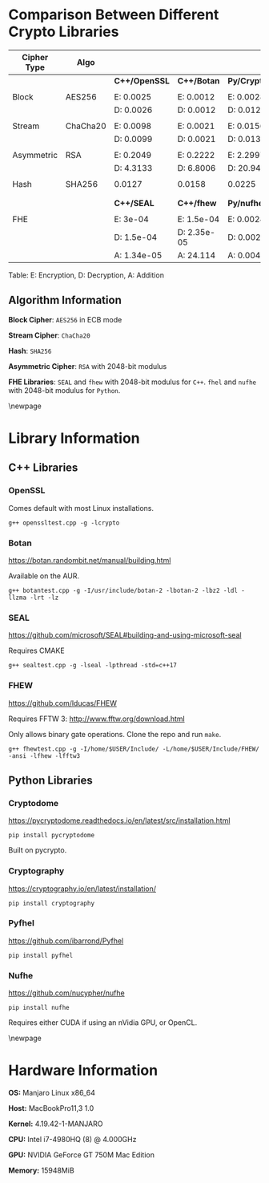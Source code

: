 # Comparison Between Different Crypto Libraries

|**Cipher Type**	|**Algo**				|	  						||||
|---------------|-------------------|---------------|-----------|-------------------|---------------|
|				|					|**C++/OpenSSL**|**C++/Botan**	|**Py/Cryptodome**		|**Py/Cryptography**|
|				|					|				|		  	|					|				|
|Block			|AES256				|E: 0.0025	    |E: 0.0012	|E: 0.0028			|E: 0.0110		|
|				|					|D: 0.0026	    |D: 0.0012 	|D: 0.0129			|D: 0.0030		|
|				|					|			    |		    |					|				|
|Stream			|ChaCha20			|E: 0.0098	    |E: 0.0021	|E: 0.0156			|E: 0.0061|
|				|					|D: 0.0099	    |D: 0.0021 	|D: 0.0130 			|D: 0.0031|
|				|					|			    |		    |					|				|
|Asymmetric		|RSA				|E: 0.2049  	|E: 0.2222	|E: 2.2997			|E: 0.1510|
|				|					|D: 4.3133	    |D: 6.8006 	|D: 20.9465			|D: 8.1566|
|				|					|				|		  	|					|				|
|Hash 			|SHA256				|0.0127			|0.0158		|0.0225				|0.0112		|
|				|					|				|		  	|					|				|
|||||||
|				|					|**C++/SEAL**		|**C++/fhew**	|**Py/nufhe**		|**Py/fhel** 		|
|||||||
|FHE			|					|E: 3e-04			|E:	1.5e-04		|E:	0.0024			|E: 0.0015			|
|				|					|D:	1.5e-04			|D:	2.35e-05	|D:	0.0025			|D: 1.9e-04			|
|				|					|A:	1.34e-05		|A:	24.114		|A:	0.0048			|A: 0.0031			|

Table:
E: Encryption,
D: Decryption,
A: Addition

## Algorithm Information
**Block Cipher**: `AES256` in ECB mode 

**Stream Cipher**: `ChaCha20`

**Hash**: `SHA256`

**Asymmetric Cipher**: `RSA` with 2048-bit modulus

**FHE Libraries**:  `SEAL` and `fhew` with 2048-bit modulus for `C++`. `fhel` and `nufhe` with 2048-bit modulus for `Python`.



\newpage


# Library Information

## C++ Libraries

### OpenSSL
Comes default with most Linux installations.

`g++ openssltest.cpp -g -lcrypto`

### Botan
https://botan.randombit.net/manual/building.html

Available on the AUR. 

`g++ botantest.cpp -g -I/usr/include/botan-2 -lbotan-2 -lbz2 -ldl -llzma -lrt -lz`

### SEAL
https://github.com/microsoft/SEAL#building-and-using-microsoft-seal

Requires CMAKE

`g++ sealtest.cpp -g -lseal -lpthread -std=c++17`

### FHEW
https://github.com/lducas/FHEW

Requires FFTW 3: http://www.fftw.org/download.html

Only allows binary gate operations. Clone the repo and run `make`. 

`g++ fhewtest.cpp -g -I/home/$USER/Include/ -L/home/$USER/Include/FHEW/ -ansi -lfhew -lfftw3`

## Python Libraries

### Cryptodome
https://pycryptodome.readthedocs.io/en/latest/src/installation.html

`pip install pycryptodome`

Built on pycrypto.

### Cryptography
https://cryptography.io/en/latest/installation/

`pip install cryptography`

### Pyfhel
https://github.com/ibarrond/Pyfhel

`pip install pyfhel`

### Nufhe
https://github.com/nucypher/nufhe

`pip install nufhe`

Requires either CUDA if using an nVidia GPU, or OpenCL. 


\newpage





# Hardware Information
**OS:** Manjaro Linux x86_64 

**Host:** MacBookPro11,3 1.0 

**Kernel:** 4.19.42-1-MANJARO

**CPU:** Intel i7-4980HQ (8) @ 4.000GHz 

**GPU:** NVIDIA GeForce GT 750M Mac Edition 
 
**Memory:** 15948MiB 


